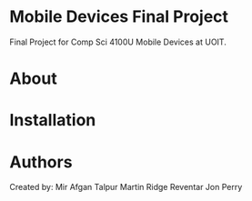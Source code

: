 # Mobile Devices Final Project
Final Project for Comp Sci 4100U Mobile Devices at UOIT.

# About


# Installation


# Authors
Created by: 
Mir Afgan Talpur
Martin Ridge Reventar
Jon Perry
